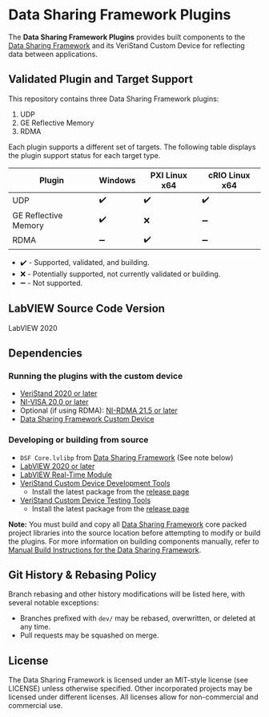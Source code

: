 # Data Sharing Framework Plugins
The **Data Sharing Framework Plugins** provides built components to the [Data Sharing Framework](https://github.com/ni/niveristand-data-sharing-framework-custom-device) and its VeriStand Custom Device for reflecting data between applications.

## Validated Plugin and Target Support
This repository contains three Data Sharing Framework plugins:
1. UDP
1. GE Reflective Memory
1. RDMA

Each plugin supports a different set of targets. The following table displays the plugin support status for each target type.

|Plugin|Windows|PXI Linux x64|cRIO Linux x64|
|---|---|---|---|
|UDP|:heavy_check_mark:|:heavy_check_mark:|:heavy_check_mark:|
|GE Reflective Memory|:heavy_check_mark:|:x:|:heavy_minus_sign:|
|RDMA|:heavy_minus_sign:|:heavy_check_mark:|:heavy_minus_sign:|

- :heavy_check_mark: - Supported, validated, and building.
- :x: - Potentially supported, not currently validated or building.
- :heavy_minus_sign: - Not supported.

[comment]: # (GitHub emoji support is documented here: https://gist.github.com/rxaviers/7360908)

## LabVIEW Source Code Version

LabVIEW 2020

## Dependencies

### Running the plugins with the custom device

- [VeriStand 2020 or later](https://www.ni.com/en-us/support/downloads/software-products/download.veristand.html)
- [NI-VISA 20.0 or later](https://www.ni.com/en-us/support/downloads/drivers/download.ni-visa.html)
- Optional (if using RDMA): [NI-RDMA 21.5 or later](https://www.ni.com/fi-fi/support/downloads/drivers/download.ni-rdma.html)
- [Data Sharing Framework Custom Device](https://github.com/ni/niveristand-data-sharing-framework-custom-device/releases)

### Developing or building from source 

- `DSF Core.lvlibp` from [Data Sharing Framework](https://github.com/ni/niveristand-data-sharing-framework-custom-device) (See note below)
- [LabVIEW 2020 or later](https://www.ni.com/en-us/support/downloads/software-products/download.labview.html)
- [LabVIEW Real-Time Module](https://www.ni.com/en-us/support/downloads/software-products/download.labview-real-time-module.html)
- [VeriStand Custom Device Development Tools](https://github.com/ni/niveristand-custom-device-development-tools)
  - Install the latest package from the [release page](https://github.com/ni/niveristand-custom-device-development-tools/releases)
- [VeriStand Custom Device Testing Tools](https://github.com/ni/niveristand-custom-device-testing-tools)
  - Install the latest package from the [release page](https://github.com/ni/niveristand-custom-device-testing-tools/releases)

**Note:** You must build and copy all [Data Sharing Framework](https://github.com/ni/niveristand-data-sharing-framework-custom-device) core packed project libraries into the source location before attempting to modify or build the plugins. For more information on building components manually, refer to [Manual Build Instructions for the Data Sharing Framework](https://github.com/ni/niveristand-data-sharing-framework-custom-device/blob/master/Docs/Manual%20Build%20Instructions.md).

## Git History & Rebasing Policy
Branch rebasing and other history modifications will be listed here, with several notable exceptions:
- Branches prefixed with `dev/` may be rebased, overwritten, or deleted at any time.
- Pull requests may be squashed on merge.

## License
The Data Sharing Framework is licensed under an MIT-style license (see LICENSE) unless otherwise specified. Other incorporated projects may be licensed under different licenses. All licenses allow for non-commercial and commercial use.
